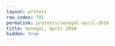 ```yaml
---
layout: protest
row_index: 781
permalink: protests/senegal-april-2010
title: Senegal, April 2010
hidden: true
---
```

